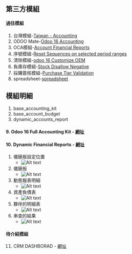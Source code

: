 ## 第三方模組
#### 過往模組
1. 台灣模組-[Taiwan - Accounting](https://apps.odoo.com/apps/modules/14.0/l10n_tw/)
2. ODOO Mate-[Odoo 16 Accounting](https://apps.odoo.com/apps/modules/16.0/om_account_accountant/)
3. OCA模組-[Account Financial Reports](https://apps.odoo.com/apps/modules/16.0/account_financial_report/)
4. 序號模組-[Reset Sequences on selected period ranges](https://apps.odoo.com/apps/modules/16.0/sequence_reset_period/)
5. 清除模組-[odoo 16 Customize OEM](https://apps.odoo.com/apps/modules/16.0/app_odoo_customize/)
6. 負庫存模組-[Stock Disallow Negative](https://apps.odoo.com/apps/modules/16.0/stock_no_negative/)
7. 採購簽核模組-[Purchase Tier Validation](https://apps.odoo.com/apps/modules/16.0/purchase_tier_validation/)
8. spreadsheet-[spreadsheet](https://github.com/OCA/spreadsheet)

## 模組明細
1. base_accounting_kit
2. base_account_budget
3. dynamic_accounts_report

#### 9. Odoo 16 Full Accounting Kit - [網址](https://apps.odoo.com/apps/modules/16.0/base_accounting_kit/)
#### 10. Dynamic Financial Reports - [網址](https://apps.odoo.com/apps/modules/16.0/dynamic_accounts_report/)
1. 儀錶板設定位置
   + ![Alt text](https://github.com/ksharry/odoo-repository/blob/main/pic/E1121.png?raw=true)
2. 儀錶板
   + ![Alt text](https://github.com/ksharry/odoo-repository/blob/main/pic/E1122.png?raw=true)
3. 動態報表明細
   + ![Alt text](https://github.com/ksharry/odoo-repository/blob/main/pic/E1123.png?raw=true)
4. 資產負債表
   + ![Alt text](https://github.com/ksharry/odoo-repository/blob/main/pic/E1124.png?raw=true)
5. 夥伴的明細表
   + ![Alt text](https://github.com/ksharry/odoo-repository/blob/main/pic/E1125.png?raw=true)
6. 串查的結果
   + ![Alt text](https://github.com/ksharry/odoo-repository/blob/main/pic/E1126.png?raw=true)



#### 待介紹模組
11. CRM DASHBORAD - [網址](https://apps.odoo.com/apps/modules/16.0/crm_dashboard/)
